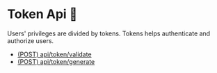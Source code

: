 # Token Api 🎫

Users' privileges are divided by tokens. Tokens helps authenticate and authorize users.

- [(POST) api/token/validate](./01_validate.md)
- [(POST) api/token/generate](./02_generate.md)
